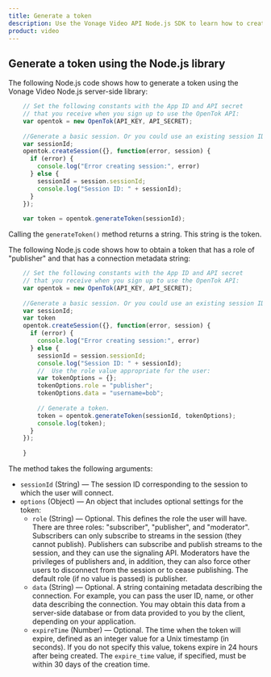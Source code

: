 ```yaml
---
title: Generate a token
description: Use the Vonage Video API Node.js SDK to learn how to create a token. Tokens allow participants to use audio, video, and messaging functionality in your application.
product: video
---
```


## Generate a token using the Node.js library

The following Node.js code shows how to generate a token using the Vonage Video Node.js server-side library:

```js
    // Set the following constants with the App ID and API secret
    // that you receive when you sign up to use the OpenTok API:
    var opentok = new OpenTok(API_KEY, API_SECRET);
    
    //Generate a basic session. Or you could use an existing session ID.
    var sessionId;
    opentok.createSession({}, function(error, session) {
      if (error) {
        console.log("Error creating session:", error)
      } else {
        sessionId = session.sessionId;
        console.log("Session ID: " + sessionId);
      }
    });
    
    var token = opentok.generateToken(sessionId);
```    

Calling the `generateToken()` method returns a string. This string is the token.

The following Node.js code shows how to obtain a token that has a role of "publisher" and that has a connection metadata string:

```js
    // Set the following constants with the App ID and API secret
    // that you receive when you sign up to use the OpenTok API:
    var opentok = new OpenTok(API_KEY, API_SECRET);
    
    //Generate a basic session. Or you could use an existing session ID.
    var sessionId;
    var token
    opentok.createSession({}, function(error, session) {
      if (error) {
        console.log("Error creating session:", error)
      } else {
        sessionId = session.sessionId;
        console.log("Session ID: " + sessionId);
        //  Use the role value appropriate for the user:
        var tokenOptions = {};
        tokenOptions.role = "publisher";
        tokenOptions.data = "username=bob";
    
        // Generate a token.
        token = opentok.generateToken(sessionId, tokenOptions);
        console.log(token);
      }
    });
    
    }
```   

The method takes the following arguments:

* `sessionId` (String) — The session ID corresponding to the session to which the user will connect.
* `options` (Object) — An object that includes optional settings for the token:
    * `role` (String) — Optional. This defines the role the user will have. There are three roles: "subscriber", "publisher", and "moderator". Subscribers can only subscribe to streams in the session (they cannot publish). Publishers can subscribe and publish streams to the session, and they can use the signaling API. Moderators have the privileges of publishers and, in addition, they can also force other users to disconnect from the session or to cease publishing. The default role (if no value is passed) is publisher.
    * `data` (String) — Optional. A string containing metadata describing the connection. For example, you can pass the user ID, name, or other data describing the connection. You may obtain this data from a server-side database or from data provided to you by the client, depending on your application.
    * `expireTime` (Number) — Optional. The time when the token will expire, defined as an integer value for a Unix timestamp (in seconds). If you do not specify this value, tokens expire in 24 hours after being created. The `expire_time` value, if specified, must be within 30 days of the creation time.